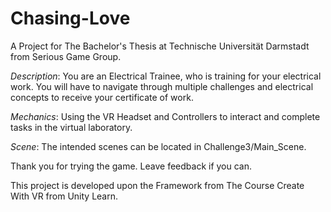 # Chasing-Love
 A Project for The Bachelor's Thesis at Technische Universität Darmstadt from Serious Game Group.
 
 *Description*: You are an Electrical Trainee, who is training for your electrical work. You will have to navigate through multiple challenges and electrical concepts to receive your certificate of work.
 
*Mechanics*: Using the VR Headset and Controllers to interact and complete tasks in the virtual laboratory.

*Scene*: The intended scenes can be located in Challenge3/Main_Scene. 

Thank you for trying the game. Leave feedback if you can.

This project is developed upon the Framework from The Course Create With VR from Unity Learn.
